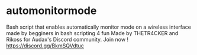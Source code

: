 # automonitormode
Bash script that enables automatically monitor mode on a wireless interface 
made by begginers in bash scripting 4 fun 
Made by THETR4CKER and Rikoss for Audax's Discord community. Join now ! 
https://discord.gg/BkmSQVdtuc
